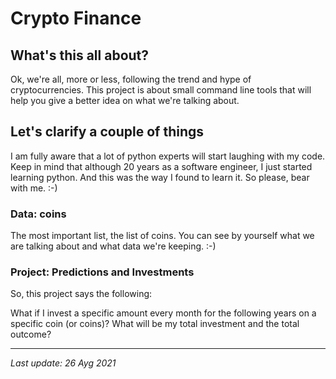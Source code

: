 # Crypto Finance

## What's this all about?

Ok, we're all, more or less, following the trend and hype of cryptocurrencies. This project is about small command line tools that will help you give a better idea on what we're talking about.

## Let's clarify a couple of things

I am fully aware that a lot of python experts will start laughing with my code. Keep in mind that although 20 years as a software engineer, I just started learning python. And this was the way I found to learn it. So please, bear with me. :-)

### Data: coins

The most important list, the list of coins. You can see by yourself what we are talking about and what data we're keeping. :-)

### Project: Predictions and Investments

So, this project says the following:

What if I invest a specific amount every month for the following years on a specific coin (or coins)? What will be my total investment and the total outcome?

-----
_Last update: 26 Ayg 2021_